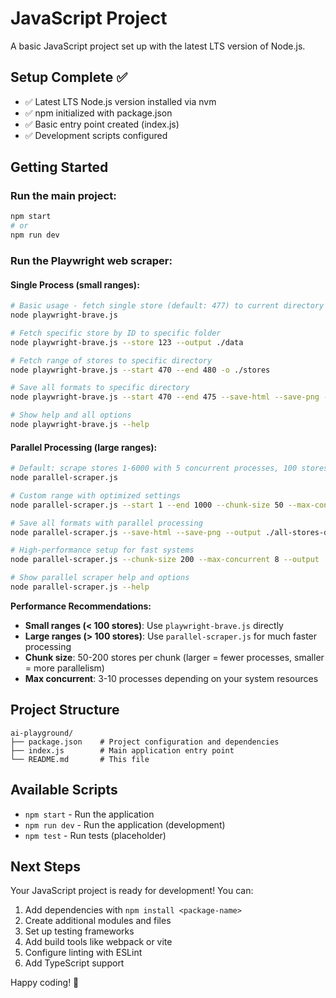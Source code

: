# JavaScript Project

A basic JavaScript project set up with the latest LTS version of Node.js.

## Setup Complete ✅

- ✅ Latest LTS Node.js version installed via nvm
- ✅ npm initialized with package.json
- ✅ Basic entry point created (index.js)
- ✅ Development scripts configured

## Getting Started

### Run the main project:
```bash
npm start
# or
npm run dev
```

### Run the Playwright web scraper:

#### Single Process (small ranges):
```bash
# Basic usage - fetch single store (default: 477) to current directory
node playwright-brave.js

# Fetch specific store by ID to specific folder
node playwright-brave.js --store 123 --output ./data

# Fetch range of stores to specific directory
node playwright-brave.js --start 470 --end 480 -o ./stores

# Save all formats to specific directory
node playwright-brave.js --start 470 --end 475 --save-html --save-png --output ./complete-data

# Show help and all options
node playwright-brave.js --help
```

#### Parallel Processing (large ranges):
```bash
# Default: scrape stores 1-6000 with 5 concurrent processes, 100 stores per chunk
node parallel-scraper.js

# Custom range with optimized settings
node parallel-scraper.js --start 1 --end 1000 --chunk-size 50 --max-concurrent 10

# Save all formats with parallel processing
node parallel-scraper.js --save-html --save-png --output ./all-stores-data

# High-performance setup for fast systems
node parallel-scraper.js --chunk-size 200 --max-concurrent 8 --output ./bulk-data

# Show parallel scraper help and options
node parallel-scraper.js --help
```

**Performance Recommendations:**
- **Small ranges (< 100 stores)**: Use `playwright-brave.js` directly
- **Large ranges (> 100 stores)**: Use `parallel-scraper.js` for much faster processing
- **Chunk size**: 50-200 stores per chunk (larger = fewer processes, smaller = more parallelism)
- **Max concurrent**: 3-10 processes depending on your system resources

## Project Structure

```
ai-playground/
├── package.json    # Project configuration and dependencies
├── index.js        # Main application entry point
└── README.md       # This file
```

## Available Scripts

- `npm start` - Run the application
- `npm run dev` - Run the application (development)
- `npm test` - Run tests (placeholder)

## Next Steps

Your JavaScript project is ready for development! You can:

1. Add dependencies with `npm install <package-name>`
2. Create additional modules and files
3. Set up testing frameworks
4. Add build tools like webpack or vite
5. Configure linting with ESLint
6. Add TypeScript support

Happy coding! 🚀
